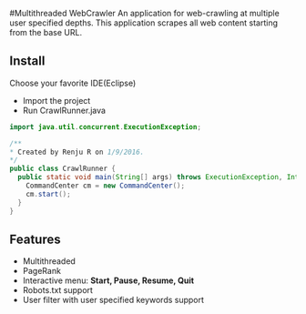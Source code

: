 #Multithreaded WebCrawler
An application for web-crawling at multiple user specified depths.
This application scrapes all web content starting from the base URL.

## Install
Choose your favorite IDE(Eclipse)
* Import the project
* Run CrawlRunner.java

```java
import java.util.concurrent.ExecutionException;

/**
* Created by Renju R on 1/9/2016.
*/
public class CrawlRunner {
  public static void main(String[] args) throws ExecutionException, InterruptedException {
    CommandCenter cm = new CommandCenter();
    cm.start();    	
  }
}
```

## Features
* Multithreaded
* PageRank
* Interactive menu: **Start, Pause, Resume, Quit**
* Robots.txt support
* User filter with user specified keywords support

